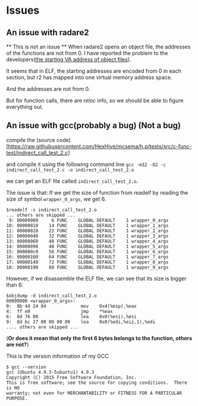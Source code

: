 # Issues

## An issue with radare2
** This is not an issue **
When radare2 opens an object file, the addresses of the functions are not from 0.
I have reported the problem to the developers([the starting VA address of object files](https://github.com/radare/radare2/issues/4525)).

It seems that in ELF, the starting addresses are encoded from 0 in each section, but r2 has mapped into one virtual memory address space.

And the addresses are not from 0.

But for function calls, there are *reloc* info, so we should be able to figure everything out.

## An issue with gcc(probably a bug) (Not a bug)
compile the (source code)[https://raw.githubusercontent.com/HexHive/mcsema/h.p/tests/src/c-func-test/indirect_call_test_2.c]

and compile it using the following command line
`gcc -m32 -O2 -c indirect_call_test_2.c -o indirect_call_test_2.o`

we can get an ELF file called `indirect_call_test_2.o`.

The issue is that:
If we get the size of function from readelf by reading the size of symbol `wrapper_0_args`,
we get 6.

    $readelf -s indirect_call_test_2.o
    ... others are skipped ...
     9: 00000000     6 FUNC    GLOBAL DEFAULT    1 wrapper_0_args
    10: 00000010    14 FUNC    GLOBAL DEFAULT    1 wrapper_1_args
    11: 00000020    22 FUNC    GLOBAL DEFAULT    1 wrapper_2_args
    12: 00000040    32 FUNC    GLOBAL DEFAULT    1 wrapper_3_args
    13: 00000060    40 FUNC    GLOBAL DEFAULT    1 wrapper_4_args
    14: 00000090    48 FUNC    GLOBAL DEFAULT    1 wrapper_5_args
    15: 000000c0    56 FUNC    GLOBAL DEFAULT    1 wrapper_6_args
    16: 00000100    64 FUNC    GLOBAL DEFAULT    1 wrapper_7_args
    17: 00000140    72 FUNC    GLOBAL DEFAULT    1 wrapper_8_args
    18: 00000190    80 FUNC    GLOBAL DEFAULT    1 wrapper_9_args

However, if we disassemble the ELF file, we can see that its size is bigger than 6:

    $objdump -d indirect_call_test_2.o
    00000000 <wrapper_0_args>:
    0:	8b 44 24 04          	mov    0x4(%esp),%eax
    4:	ff e0                	jmp    *%eax
    6:	8d 76 00             	lea    0x0(%esi),%esi
    9:	8d bc 27 00 00 00 00 	lea    0x0(%edi,%eiz,1),%edi
    .... others are skipped ...

(**Or does it mean that only the first 6 bytes belongs to the function, others are not?**)

This is the version information of my GCC

    $ gcc --version
    gcc (Ubuntu 4.9.3-5ubuntu1) 4.9.3
    Copyright (C) 2015 Free Software Foundation, Inc.
    This is free software; see the source for copying conditions.  There is NO
    warranty; not even for MERCHANTABILITY or FITNESS FOR A PARTICULAR PURPOSE.

